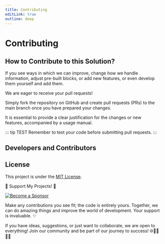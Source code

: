 ```yaml
---
title: Contributing
editLink: true
outline: deep
---
```



<script setup>
import { VPTeamMembers } from 'vitepress/theme'

const members = [
  {
    avatar: 'https://avatars.githubusercontent.com/u/91748598?v=4',
    name: 'Raúl Mauricio Uñate Castro',
    title: 'Creator',
    links: [
      { icon: 'github', link: 'https://github.com/rmunate'},
    ]
  },{
    avatar: 'https://avatars.githubusercontent.com/u/79948570?v=4',
    name: 'Carlos Giovanni Rodriguez',
    title: 'Developer',
    links: [
      { icon: 'github', link: 'https://github.com/Tutox0073'},
    ]
  },{
    avatar: 'https://avatars.githubusercontent.com/u/125677067?v=4',
    name: 'Laura Valentina Borda Vargas',
    title: 'Developer',
    links: [
      { icon: 'github', link: 'https://github.com/laura-borda'},
    ]
  },{
    avatar: 'https://avatars.githubusercontent.com/u/52323838?v=4',
    name: 'Wilmer A. Sanchez Saez',
    title: 'Developer',
    links: [
      { icon: 'github', link: 'https://github.com/wilmersaz'},
    ]
  },{
    avatar: 'https://avatars.githubusercontent.com/u/51100789?v=4',
    name: 'John Alejandro Diaz Pinilla',
    title: 'Developer',
    links: [
      { icon: 'github', link: 'https://github.com/alejandrodiazpinilla'},
    ]
  },{
    avatar: 'https://avatars.githubusercontent.com/u/52427080?v=4',
    name: 'Jorge Hernan Castañeda',
    title: 'Developer',
    links: [
      { icon: 'github', link: 'https://github.com/jhcastaneda'},
    ]
  }
]
</script>

# Contributing

## How to Contribute to this Solution?

If you see ways in which we can improve, change how we handle information, adjust pre-built blocks, or add new features, or even develop them yourself and add them.

We are eager to receive your pull requests!

Simply fork the repository on GitHub and create pull requests (PRs) to the main branch once you have prepared your changes.

It is essential to provide a clear justification for the changes or new features, accompanied by a usage manual.

::: tip TEST
Remember to test your code before submitting pull requests.
:::

## Developers and Contributors

<VPTeamMembers size="small" :members="members" />

## License
This project is under the [MIT License](https://choosealicense.com/licenses/mit/).

🌟 Support My Projects! 🚀

[![Become a Sponsor](https://img.shields.io/badge/-Become%20a%20Sponsor-blue?style=for-the-badge&logo=github)](https://github.com/sponsors/rmunate)

Make any contributions you see fit; the code is entirely yours. Together, we can do amazing things and improve the world of development. Your support is invaluable. ✨

If you have ideas, suggestions, or just want to collaborate, we are open to everything! Join our community and be part of our journey to success! 🌐👩‍💻👨‍💻